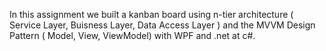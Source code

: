 In this assignment we built a kanban board using n-tier architecture ( Service Layer, Buisness Layer, Data Access Layer ) and the MVVM Design Pattern ( Model, View, ViewModel) with WPF and .net at c#.
